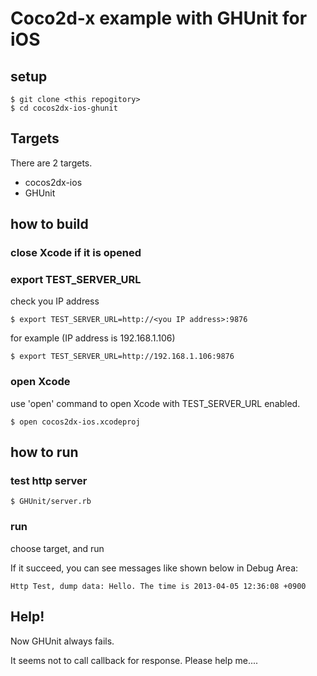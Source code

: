 # Coco2d-x example with GHUnit for iOS

## setup

    $ git clone <this repogitory>
    $ cd cocos2dx-ios-ghunit

## Targets

There are 2 targets.

* cocos2dx-ios
* GHUnit

## how to build

### close Xcode if it is opened

### export TEST_SERVER_URL

check you IP address

    $ export TEST_SERVER_URL=http://<you IP address>:9876

for example (IP address is 192.168.1.106)

    $ export TEST_SERVER_URL=http://192.168.1.106:9876

### open Xcode

use 'open' command to open Xcode with TEST_SERVER_URL enabled.

    $ open cocos2dx-ios.xcodeproj


## how to run

### test http server

    $ GHUnit/server.rb

### run

choose target, and run

If it succeed, you can see messages like shown below in Debug Area:

    Http Test, dump data: Hello. The time is 2013-04-05 12:36:08 +0900


## Help!

Now GHUnit always fails.

It seems not to call callback for response. Please help me....

